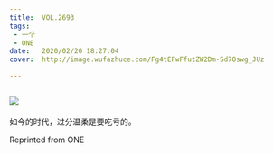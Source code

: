 ```yaml
---
title:	VOL.2693
tags:
 - 一个
 - ONE
date:	2020/02/20 18:27:04
cover:	http://image.wufazhuce.com/Fg4tEFwFfutZW2Dm-Sd7Oswg_JUz

---
```

![](http://image.wufazhuce.com/Fg4tEFwFfutZW2Dm-Sd7Oswg_JUz)
---

如今的时代，过分温柔是要吃亏的。
 
Reprinted from ONE

